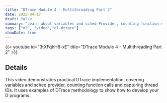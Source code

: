 ```yaml
---
title: "DTrace Module 4 - Multithreading Part 2"
date: 2025-04-17
draft: false
summary: "Learn about variables and sched Provider, counting function calls and capturing thread IDs, with the DTrace tracing tool for Oracle Linux."
tags: ["ol", "video","ol-dtrace"]
showDate: true
---
```


{{< youtube id="3tXFqhH8-xE" title="DTrace Module 4 - Multithreading Part 2" >}}

## Details

This video demonstrates practical DTrace implementation, covering variables and sched provider, counting function calls and capturing thread IDs. It uses examples of DTrace methodology to show how to develop your D programs.
